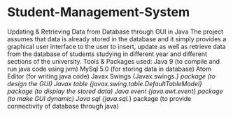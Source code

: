# Student-Management-System
Updating &amp; Retrieving Data from Database through GUI in Java The project assumes that data is already stored in the database and it simply provides a graphical user interface to the user to insert, update as well as retrieve data from the database of students studying in different year and different sections of the university.  Tools &amp; Packages used:  Java 9 (to compile and run java code using jvm) MySql 5.0 (for storing data in database) Atom Editor (for writing java code) Javax Swings {Javax.swings.*} package (to design the GUI) Javax table {javax.swing.table.DefaultTableModel} package (to display the stored data) Java event {java.awt.event} package (to make GUI dynamic) Java sql {java.sql.*} package (to provide connectivity of database through java)
